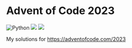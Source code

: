 # Advent of Code 2023
![Python](https://img.shields.io/badge/python-3.12-blue.svg)
![](https://img.shields.io/badge/stars%20⭐-22-yellow)
![](https://img.shields.io/badge/days%20completed-11-red)

My solutions for https://adventofcode.com/2023
